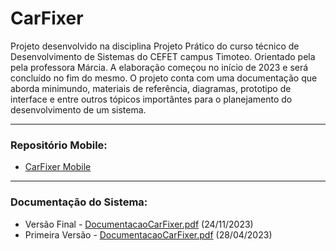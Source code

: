 # CarFixer
Projeto desenvolvido na disciplina Projeto Prático do curso técnico de Desenvolvimento de Sistemas do CEFET campus Timoteo. Orientado pela pela professora Márcia.
A elaboração começou no início de 2023 e será concluído no fim do mesmo. O projeto conta com uma documentação que aborda minimundo, materiais de referência, diagramas, prototipo de interface e entre outros tópicos importântes para o planejamento do desenvolvimento de um sistema.

---
### Repositório Mobile:
- [CarFixer Mobile](https://github.com/guigann/CarFixer)

---
### Documentação do Sistema:
- Versão Final - [DocumentacaoCarFixer.pdf](https://github.com/guigann/CarFixer/files/13458943/DocumentacaoCarFixer.pdf) (24/11/2023)
- Primeira Versão - [DocumentacaoCarFixer.pdf](https://github.com/guigann/CarFixer/files/13216341/Documentao_CarFixer.pdf) (28/04/2023)
